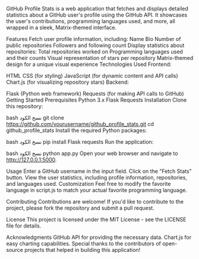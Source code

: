 GitHub Profile Stats is a web application that fetches and displays detailed statistics about a GitHub user's profile using the GitHub API. It showcases the user's contributions, programming languages used, and more, all wrapped in a sleek, Matrix-themed interface.


Features
Fetch user profile information, including:
Name
Bio
Number of public repositories
Followers and following count
Display statistics about repositories:
Total repositories worked on
Programming languages used and their counts
Visual representation of stars per repository
Matrix-themed design for a unique visual experience
Technologies Used
Frontend:

HTML
CSS (for styling)
JavaScript (for dynamic content and API calls)
Chart.js (for visualizing repository stars)
Backend:

Flask (Python web framework)
Requests (for making API calls to GitHub)
Getting Started
Prerequisites
Python 3.x
Flask
Requests
Installation
Clone this repository:

bash
نسخ الكود
git clone https://github.com/yourusername/github_profile_stats.git
cd github_profile_stats
Install the required Python packages:

bash
نسخ الكود
pip install Flask requests
Run the application:

bash
نسخ الكود
python app.py
Open your web browser and navigate to http://127.0.0.1:5000.

Usage
Enter a GitHub username in the input field.
Click on the "Fetch Stats" button.
View the user statistics, including profile information, repositories, and languages used.
Customization
Feel free to modify the favorite language in script.js to match your actual favorite programming language.

Contributing
Contributions are welcome! If you'd like to contribute to the project, please fork the repository and submit a pull request.

License
This project is licensed under the MIT License - see the LICENSE file for details.

Acknowledgments
GitHub API for providing the necessary data.
Chart.js for easy charting capabilities.
Special thanks to the contributors of open-source projects that helped in building this application!
